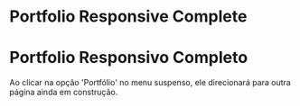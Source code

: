 # Portfolio Responsive Complete
# Portfolio Responsivo Completo

Ao clicar na opção 'Portfólio' no menu suspenso, ele direcionará para outra página ainda em construção.
